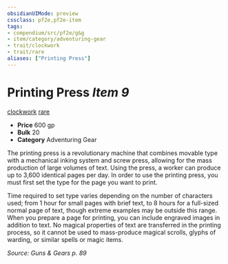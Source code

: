 ```yaml
---
obsidianUIMode: preview
cssclass: pf2e,pf2e-item
tags:
- compendium/src/pf2e/g&g
- item/category/adventuring-gear
- trait/clockwork
- trait/rare
aliases: ["Printing Press"]
---
```

# Printing Press *Item 9*  
[clockwork](/rules/traits/clockwork-g-g.md)  [rare](/rules/traits/rare.md)  

- **Price** 600 gp
- **Bulk** 20
- **Category** Adventuring Gear

The printing press is a revolutionary machine that combines movable type with a mechanical inking system and screw press, allowing for the mass production of large volumes of text. Using the press, a worker can produce up to 3,600 identical pages per day. In order to use the printing press, you must first set the type for the page you want to print.

Time required to set type varies depending on the number of characters used; from 1 hour for small pages with brief text, to 8 hours for a full-sized normal page of text, though extreme examples may be outside this range. When you prepare a page for printing, you can include engraved images in addition to text. No magical properties of text are transferred in the printing process, so it cannot be used to mass-produce magical scrolls, glyphs of warding, or similar spells or magic items.

*Source: Guns & Gears p. 89*